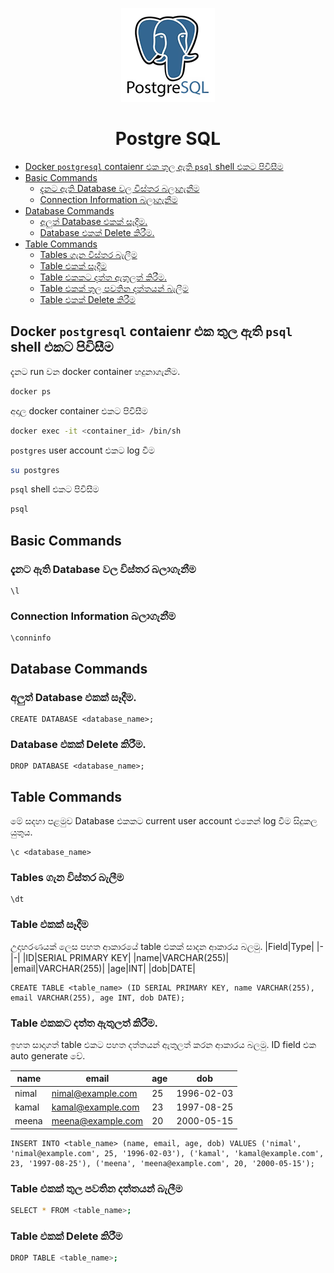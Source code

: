 <p align="center">
    <img src="../images/postgresql-150x150.png"/>
</p>
<h1 align="center">Postgre SQL</h1>

- [Docker `postgresql` contaienr එක තුල ඇති `psql` shell එකට පිවිසීම](#docker-postgresql-contaienr-එක-තුල-ඇති-psql-shell-එකට-පිවිසීම)
- [Basic Commands](#basic-commands)
  - [දැනට ඇති Database වල විස්තර බලාගැනීම](#දැනට-ඇති-database-වල-විස්තර-බලාගැනීම)
  - [Connection Information බලාගැනීම](#connection-information-බලාගැනීම)
- [Database Commands](#database-commands)
  - [අලුත් Database එකක් සෑදීම.](#අලුත්-database-එකක්-සෑදීම)
  - [Database එකක් Delete කිරීම.](#database-එකක්-delete-කිරීම)
- [Table Commands](#table-commands)
  - [Tables ගැන විස්තර බැලීම](#tables-ගැන-විස්තර-බැලීම)
  - [Table එකක් සෑදීම](#table-එකක්-සෑදීම)
  - [Table එකකට දත්ත ඇතුලත් කිරීම.](#table-එකකට-දත්ත-ඇතුලත්-කිරීම)
  - [Table එකක් තුල පවතින දත්තයන් බැලීම](#table-එකක්-තුල-පවතින-දත්තයන්-බැලීම)
  - [Table එකක් Delete කිරීම](#table-එකක්-delete-කිරීම)



## Docker `postgresql` contaienr එක තුල ඇති `psql` shell එකට පිවිසීම

දැනට run වන docker container හදුනාගැනීම.
```bash
docker ps
```

අදාල docker container එකට පිවිසීම
```bash
docker exec -it <container_id> /bin/sh
```

`postgres` user account එකට log වීම
```bash
su postgres
```

`psql` shell එකට පිවිසීම
```bash
psql
```

## Basic Commands

### දැනට ඇති Database වල විස්තර බලාගැනීම 
```psql
\l
```

### Connection Information බලාගැනීම
```psql
\conninfo
```

## Database Commands
### අලුත් Database එකක් සෑදීම.
```psql
CREATE DATABASE <database_name>;
```

### Database එකක් Delete කිරීම.
```psql
DROP DATABASE <database_name>;
```

## Table Commands

මේ සදහා පළමුව Database එකකට current user account එකෙන් log වීම සිදුකල යුතුය.
```psql
\c <database_name>
```

### Tables ගැන විස්තර බැලීම
```psql
\dt
```

### Table එකක් සෑදීම
උදාහරණයක් ලෙස පහත ආකාරයේ table එකක් සාදන ආකාරය බලමු.
|Field|Type|
|-|-|
|ID|SERIAL PRIMARY KEY|
|name|VARCHAR(255)|
|email|VARCHAR(255)|
|age|INT|
|dob|DATE|

```paql
CREATE TABLE <table_name> (ID SERIAL PRIMARY KEY, name VARCHAR(255), email VARCHAR(255), age INT, dob DATE);
```

### Table එකකට දත්ත ඇතුලත් කිරීම.

ඉහත සාදාගත් table එකට පහත දත්තයන් ඇතුලත් කරන ආකාරය බලමු. ID field එක auto generate වේ.

|name|email|age|dob|
|-|-|-|-|
|nimal|nimal@example.com|25|1996-02-03|
|kamal|kamal@example.com|23|1997-08-25|
|meena|meena@example.com|20|2000-05-15|

```psql
INSERT INTO <table_name> (name, email, age, dob) VALUES ('nimal', 'nimal@example.com', 25, '1996-02-03'), ('kamal', 'kamal@example.com', 23, '1997-08-25'), ('meena', 'meena@example.com', 20, '2000-05-15');
```

### Table එකක් තුල පවතින දත්තයන් බැලීම
```bash
SELECT * FROM <table_name>;
```

### Table එකක් Delete කිරීම
```bash
DROP TABLE <table_name>;
```